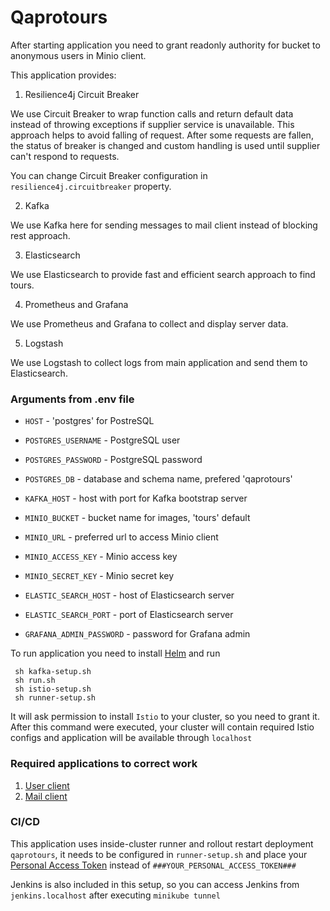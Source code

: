 # Qaprotours

After starting application you need to grant readonly authority for bucket to anonymous users in Minio client.

This application provides:

1) Resilience4j Circuit Breaker

We use Circuit Breaker to wrap function calls and return default data instead
of throwing exceptions if supplier service is unavailable. This approach helps to avoid falling of request.
After some requests are fallen, the status of breaker is changed and custom handling is used until supplier can't
respond to requests.

You can change Circuit Breaker configuration in ```resilience4j.circuitbreaker``` property.

2) Kafka

We use Kafka here for sending messages to mail client instead of blocking rest approach.

3) Elasticsearch

We use Elasticsearch to provide fast and efficient search approach to find tours.

4) Prometheus and Grafana

We use Prometheus and Grafana to collect and display server data. 

5) Logstash

We use Logstash to collect logs from main application and send them to Elasticsearch.

### Arguments from .env file

- ```HOST``` - 'postgres' for PostreSQL
- ```POSTGRES_USERNAME``` - PostgreSQL user
- ```POSTGRES_PASSWORD``` - PostgreSQL password
- ```POSTGRES_DB``` - database and schema name, prefered 'qaprotours'

- ```KAFKA_HOST``` - host with port for Kafka bootstrap server


- ```MINIO_BUCKET``` - bucket name for images, 'tours' default
- ```MINIO_URL``` - preferred url to access Minio client
- ```MINIO_ACCESS_KEY``` - Minio access key
- ```MINIO_SECRET_KEY``` - Minio secret key

- ```ELASTIC_SEARCH_HOST``` - host of Elasticsearch server
- ```ELASTIC_SEARCH_PORT``` - port of Elasticsearch server
- ```GRAFANA_ADMIN_PASSWORD``` - password for Grafana admin

To run application you need to install [Helm](https://helm.sh/docs/intro/install/) and run
```console
 sh kafka-setup.sh 
 sh run.sh
 sh istio-setup.sh
 sh runner-setup.sh
 ```

It will ask permission to install ```Istio``` to your cluster, so you need to grant it.
After this command were executed, your cluster will contain required Istio configs and application will be available
through ```localhost```

### Required applications to correct work

1) [User client](https://github.com/ilisau/user-service)
2) [Mail client](https://github.com/ilisau/mail-service)

### CI/CD

This application uses inside-cluster runner and rollout restart deployment `qaprotours`, it needs to be configured
in `runner-setup.sh` and place your [Personal Access Token](https://github.com/settings/tokens) instead of `###YOUR_PERSONAL_ACCESS_TOKEN###`

Jenkins is also included in this setup, so you can access Jenkins from `jenkins.localhost` after executing `minikube tunnel`